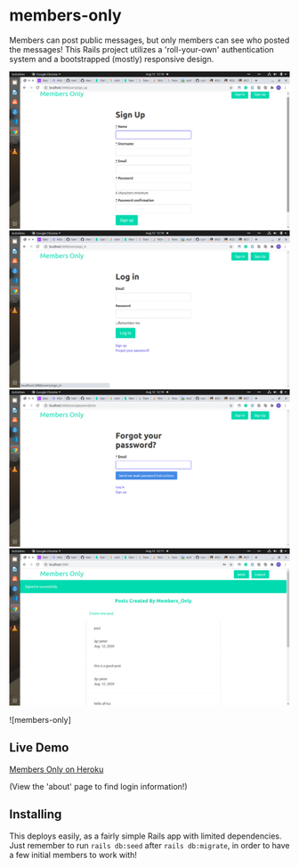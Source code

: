 # members-only

Members can post public messages, but only members can see who posted the messages!  This Rails project utilizes a 'roll-your-own' authentication system and a bootstrapped (mostly) responsive design.

![screenshot](screenshot1.png)
![screenshot](screenshot2.png)
![screenshot](screenshot3.png)
![screenshot](screenshot4.png)

![members-only]


## Live Demo
[Members Only on Heroku]()

(View the 'about' page to find login information!)

## Installing
This deploys easily, as a fairly simple Rails app with limited dependencies.  Just remember to run `rails db:seed` after `rails db:migrate`, in order to have a few initial members to work with!
